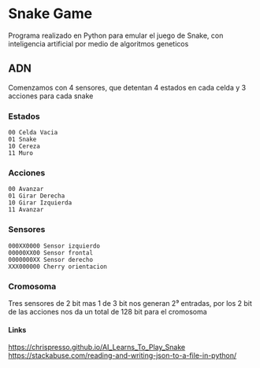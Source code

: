 # Snake Game
Programa realizado en Python para emular el juego de Snake, con inteligencia
artificial por medio de algoritmos geneticos

## ADN
Comenzamos con 4 sensores, que detentan 4 estados en cada celda y 3 acciones
para cada snake
### Estados
```
00 Celda Vacia
01 Snake
10 Cereza
11 Muro
```
### Acciones
```
00 Avanzar
01 Girar Derecha
10 Girar Izquierda
11 Avanzar
```
### Sensores
```
000XX0000 Sensor izquierdo
00000XX00 Sensor frontal
0000000XX Sensor derecho
XXX000000 Cherry orientacion
```
### Cromosoma
Tres sensores de 2 bit mas 1 de 3 bit nos generan 2⁹ entradas, por los 2 bit de las
acciones nos da un total de 128 bit para el cromosoma


#### Links
https://chrispresso.github.io/AI_Learns_To_Play_Snake
https://stackabuse.com/reading-and-writing-json-to-a-file-in-python/